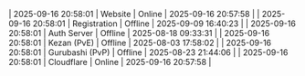 | 2025-09-16 20:58:01 | Website | Online | 2025-09-16 20:57:58 |
| 2025-09-16 20:58:01 | Registration | Offline | 2025-09-09 16:40:23 |
| 2025-09-16 20:58:01 | Auth Server | Offline | 2025-08-18 09:33:31 |
| 2025-09-16 20:58:01 | Kezan (PvE) | Offline | 2025-08-03 17:58:02 |
| 2025-09-16 20:58:01 | Gurubashi (PvP) | Offline | 2025-08-23 21:44:06 |
| 2025-09-16 20:58:01 | Cloudflare | Online | 2025-09-16 20:57:58 |
